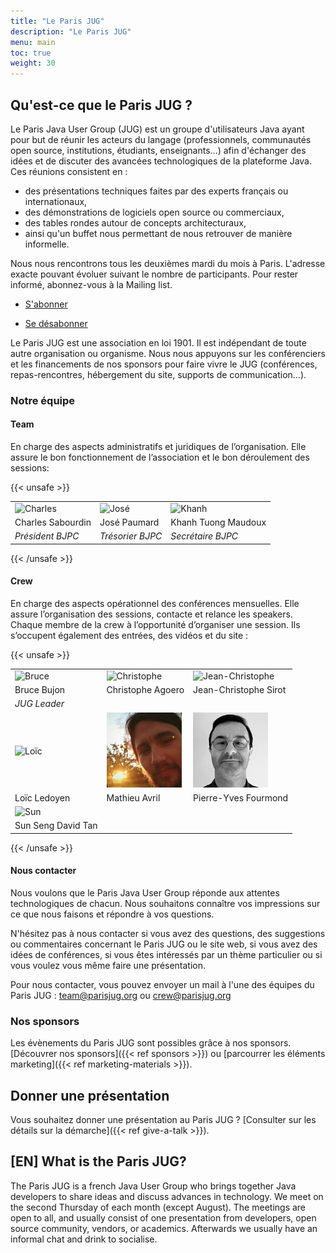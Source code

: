 ```yaml
---
title: "Le Paris JUG"
description: "Le Paris JUG"
menu: main
toc: true
weight: 30
---
```


## Qu'est-ce que le Paris JUG ?

Le Paris Java User Group (JUG) est un groupe d'utilisateurs Java ayant pour but de réunir les acteurs du langage (professionnels, communautés open source, institutions, étudiants, enseignants...) afin d'échanger des idées et de discuter des avancées technologiques de la plateforme Java. Ces réunions consistent en :

* des présentations techniques faites par des experts français ou internationaux,
* des démonstrations de logiciels open source ou commerciaux,
* des tables rondes autour de concepts architecturaux,
* ainsi qu'un buffet nous permettant de nous retrouver de manière informelle.

Nous nous rencontrons tous les deuxièmes mardi du mois à Paris.
L'adresse exacte pouvant évoluer suivant le nombre de participants. Pour rester informé, abonnez-vous à la Mailing list.

* [S'abonner](https://ecd81b89.sibforms.com/serve/MUIFAFcQ4xi_U3X8HVgStxOAZNlNlkJ-YRaqppFVz3DTdF7KdryuaiXU4y2-l86GqfUjEw2nIUiI7_R0La4krXAkrWoqSRF4w9JVcDFgQwmQcIL-6uhYHsvaToPPd2_Et1xTnEtkzSOdoXiVg8g6RvZKPka0knDrJjVuuZkdVHFBT7yrinErfWQthkNGQrS7o3Q9KAd5PvX_U5U_)
<!-- pensez au widget -->
* [Se désabonner](https://ecd81b89.sibforms.com/serve/MUIFAE5PhA5PcxJUymjolfFazJ1tvJbkl1l9soBISYbvShv9sYexEgZIy8Ogrk7__iUoybx13aE8eI8LS1Ol5COadg4cC4FXss0-7kGmRn-YVAPT5BkdgXyZlBHTISO1D7jH9j5uNW9HYx-EIFiGyZa_qDnK96xg8uaNd2FI957d_hxu2Y4R2aRvRk1nBVkbU--It7HcY4Rkt-JF)

Le Paris JUG est une association en loi 1901.
Il est indépendant de toute autre organisation ou organisme.
Nous nous appuyons sur les conférenciers et les financements de nos sponsors pour faire vivre le JUG (conférences, repas-rencontres, hébergement du site, supports de communication…).

### Notre équipe

#### Team

En charge des aspects administratifs et juridiques de l’organisation.
Elle assure le bon fonctionnement de l’association et le bon déroulement des sessions:

{{< unsafe >}}
<table class="team">
    <tr>
        <td><img src="charles.png" alt="Charles" class="avatar"></td>
        <td><img src="josé.png" alt="José" class="avatar"></td>
        <td><img src="khanh.png" alt="Khanh" class="avatar"></td>
    </tr>
    <tr>
        <td>Charles Sabourdin</td>
        <td>José Paumard</td>
        <td>Khanh Tuong Maudoux</td>
    </tr>
    <tr>
        <td><i>Président BJPC</i></td>
        <td><i>Trésorier BJPC</i></td>
        <td><i>Secrétaire BJPC</i></td>
    </tr>
</table>
{{< /unsafe >}}

#### Crew

En charge des aspects opérationnel des conférences mensuelles.
Elle assure l’organisation des sessions, contacte et relance les speakers. Chaque membre de la crew à l’opportunité d’organiser une session.
Ils s’occupent également des entrées, des vidéos et du site :

{{< unsafe >}}
<table class="team">
    <tr>
        <td><img src="bruce.png" alt="Bruce" class="avatar"></td>
        <td><img src="christophe-agoero.png" alt="Christophe" class="avatar"></td>
        <td><img src="jean-christophe.png" alt="Jean-Christophe" class="avatar"></td>
    </tr>
    <tr>
        <td>Bruce Bujon</td>
        <td>Christophe Agoero</td>
        <td>Jean-Christophe Sirot</td>
    </tr>
    <tr>
        <td><i>JUG Leader</i></td>
        <td></td>
        <td></td>
    </tr>
    <tr>
        <td><img src="loic.png" alt="Loïc" class="avatar"></td>
        <td><img src="mathieu.png" alt="Mathieu" class="avatar"></td>
        <td><img src="pierre-yves.png" alt="Pierre-Yves" class="avatar"></td>
    </tr>
    <tr>
        <td>Loïc Ledoyen</td>
        <td>Mathieu Avril</td>
        <td>Pierre-Yves Fourmond</td>
    </tr>
    <tr>
        <td><img src="sun.png" alt="Sun" class="avatar"></td>
    </tr>
    <tr>
        <td>Sun Seng David Tan</td>
        <td></td>
        <td></td>
    </tr>
</table>
{{< /unsafe >}}

#### Nous contacter

Nous voulons que le Paris Java User Group réponde aux attentes technologiques de chacun.
Nous souhaitons connaître vos impressions sur ce que nous faisons et répondre à vos questions.

N'hésitez pas à nous contacter si vous avez des questions, des suggestions ou commentaires concernant le Paris JUG ou le site web, si vous avez des idées de conférences, si vous êtes intéressés par un thème particulier ou si vous voulez vous même faire une présentation.

Pour nous contacter, vous pouvez envoyer un mail à l'une des équipes du Paris JUG : team@parisjug.org ou crew@parisjug.org

### Nos sponsors

Les évènements du Paris JUG sont possibles grâce à nos sponsors. [Découvrer nos sponsors]({{< ref sponsors >}}) ou [parcourrer les éléments marketing]({{< ref marketing-materials >}}).

## Donner une présentation

Vous souhaitez donner une présentation au Paris JUG ? [Consulter sur les détails sur la démarche]({{< ref give-a-talk >}}).

## [EN] What is the Paris JUG?

The Paris JUG is a french Java User Group who brings together Java developers to share ideas and discuss advances in technology.
We meet on the second Thursday of each month (except August).
The meetings are open to all, and usually consist of one presentation from developers, open source community, vendors, or academics. Afterwards we usually have an informal chat and drink to socialise.
